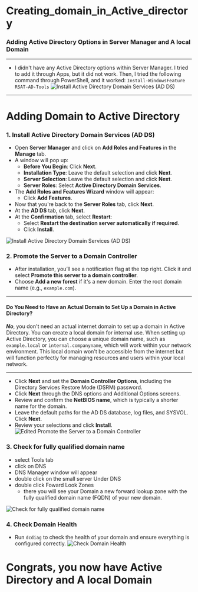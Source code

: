 # Creating_domain_in_Active_directory

### Adding Active Directory Options in Server Manager and A local Domain
-----
- I didn't have any Active Directory options within Server Manager. I tried to add it through Apps, but it did not work. Then, I tried the following command through PowerShell, and it worked: ```Install-WindowsFeature RSAT-AD-Tools```
![Install Active Directory Domain Services (AD DS)](https://github.com/user-attachments/assets/b03855e8-cd14-471f-b193-f0f5a870718b)
-------
# Adding Domain to Active Directory



### 1. Install Active Directory Domain Services (AD DS)

- Open **Server Manager** and click on **Add Roles and Features** in the **Manage** tab.
- A window will pop up:
  - **Before You Begin**: Click **Next**.
  - **Installation Type**: Leave the default selection and click **Next**.
  - **Server Selection**: Leave the default selection and click **Next**.
  - **Server Roles**: Select **Active Directory Domain Services**.
- The **Add Roles and Features Wizard** window will appear:
  - Click **Add Features**.
- Now that you're back to the **Server Roles** tab, click **Next**.
- At the **AD DS** tab, click **Next**.
- At the **Confirmation** tab, select **Restart**:
  - Select **Restart the destination server automatically if required**.
  - Click **Install**.

![Install Active Directory Domain Services (AD DS)](https://github.com/user-attachments/assets/a223c59c-a438-4bd2-a910-b328a075781e)





### 2. Promote the Server to a Domain Controller
- After installation, you’ll see a notification flag at the top right. Click it and select **Promote this server to a domain controller**.
- Choose **Add a new forest** if it's a new domain. Enter the root domain name (e.g., `example.com`).

---

#### Do You Need to Have an Actual Domain to Set Up a Domain in Active Directory?

***No***, you don't need an actual internet domain to set up a domain in Active Directory. You can create a local domain for internal use. When setting up Active Directory, you can choose a unique domain name, such as `example.local` or `internal.companyname`, which will work within your network environment. This local domain won't be accessible from the internet but will function perfectly for managing resources and users within your local network.

---



- Click **Next** and set the **Domain Controller Options**, including the Directory Services Restore Mode (DSRM) password.
- Click **Next** through the DNS options and Additional Options screens.
- Review and confirm the **NetBIOS name**, which is typically a shorter name for the domain.
- Leave the default paths for the AD DS database, log files, and SYSVOL. Click **Next**.
- Review your selections and click **Install**.
![Edited Promote the Server to a Domain Controller](https://github.com/user-attachments/assets/dbca593c-5fe0-452e-b805-eac744ca0978)

### 3. Check for fully qualified domain name

- select Tools tab
- click on DNS
- DNS Manager window will appear
- double click on the small server Under DNS
- double click Foward Look Zones 
   - there you will see your Domain 
    a new forward lookup zone with the
    fully qualified domain name (FQDN) of 
    your new domain.

![Check for fully qualified domain name](https://github.com/user-attachments/assets/a2e2b9bf-6c30-41e3-a717-dcc9bd6740ae)




### 4. Check Domain Health

- Run `dcdiag` to check the health of your domain and ensure everything is configured correctly.
![Check Domain Health](https://github.com/user-attachments/assets/5f37b880-2ff6-4dbb-8909-b3516cff9edf)

# Congrats, you now have Active Directory and A local Domain
